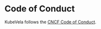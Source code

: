 # Code of Conduct

KubeVela follows the [CNCF Code of Conduct](https://github.com/cncf/foundation/blob/master/code-of-conduct.md).
